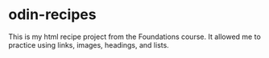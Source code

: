 # odin-recipes

This is my html recipe project from the Foundations course. It allowed me to practice using links, images, headings, and lists. 
